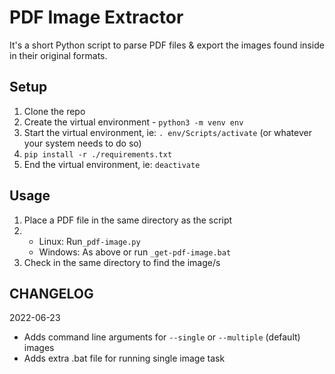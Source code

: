 # PDF Image Extractor

It's a short Python script to parse PDF files & export the images found inside in their original formats.

## Setup

1. Clone the repo
2. Create the virtual environment - `python3 -m venv env`
2. Start the virtual environment, ie: `. env/Scripts/activate` (or whatever your system needs to do so)
3. `pip install -r ./requirements.txt`
4. End the virtual environment, ie: `deactivate`

## Usage
1. Place a PDF file in the same directory as the script
2. 
    * Linux: Run`_pdf-image.py`
    *  Windows: As above or run `_get-pdf-image.bat`
3. Check in the same directory to find the image/s

## CHANGELOG
2022-06-23
* Adds command line arguments for `--single` or `--multiple` (default) images
* Adds extra .bat file for running single image task